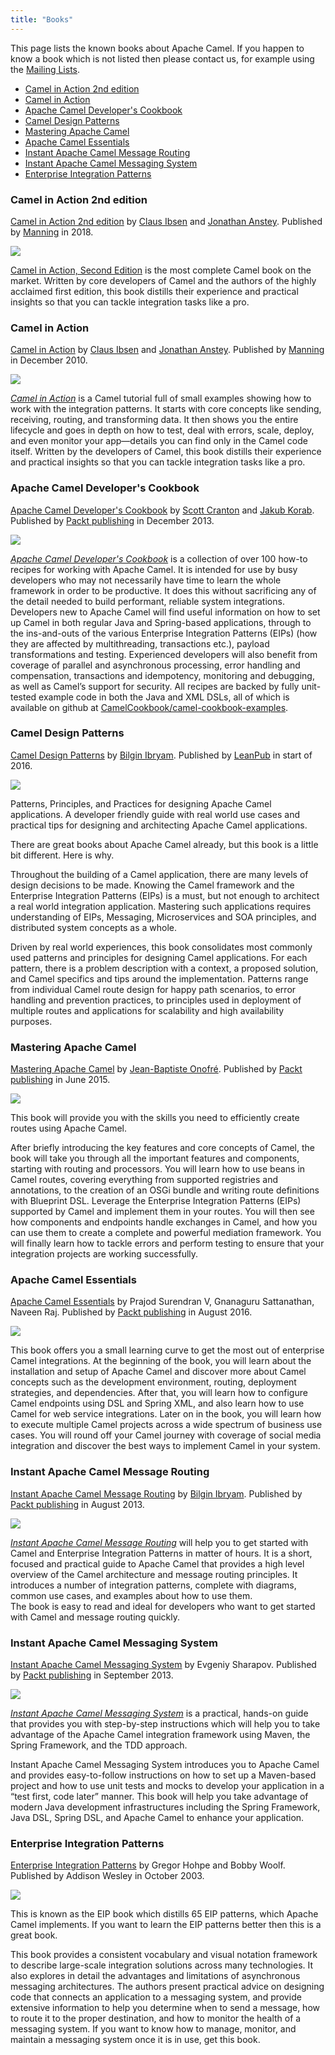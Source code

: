 ```yaml
---
title: "Books"
---
```


This page lists the known books about Apache Camel. If you happen to know a book which is not listed then please contact us, for example using the [Mailing Lists](/community/mailing-list/).

*   [Camel in Action 2nd edition](http://manning.com/ibsen2/)
*   [Camel in Action](http://www.manning.com/ibsen)
*   [Apache Camel Developer's Cookbook](http://www.packtpub.com/apache-camel-developers-cookbook/book)
*   [Camel Design Patterns](https://leanpub.com/camel-design-patterns)
*   [Mastering Apache Camel](https://www.packtpub.com/application-development/mastering-apache-camel)
*   [Apache Camel Essentials](https://www.packtpub.com/application-development/apache-camel-essentials)
*   [Instant Apache Camel Message Routing](http://www.packtpub.com/apache-camel-message-routing/book)
*   [Instant Apache Camel Messaging System](http://www.packtpub.com/apache-camel-messaging-system/book)
*   [Enterprise Integration Patterns](http://www.enterpriseintegrationpatterns.com/)

### Camel in Action 2nd edition

[Camel in Action 2nd edition](https://www.manning.com/books/camel-in-action-second-edition) by [Claus Ibsen](http://davsclaus.blogspot.com/) and [Jonathan Anstey](http://janstey.blogspot.com/). Published by [Manning](http://www.manning.com/) in 2018.

![](/_/img/cia2-cover-small.jpg)

[Camel in Action, Second Edition](https://www.manning.com/books/camel-in-action-second-edition) is the most complete Camel book on the market. Written by core developers of Camel and the authors of the highly acclaimed first edition, this book distills their experience and practical insights so that you can tackle integration tasks like a pro.

### Camel in Action

[Camel in Action](http://www.manning.com/ibsen/) by [Claus Ibsen](http://davsclaus.blogspot.com/) and [Jonathan Anstey](http://janstey.blogspot.com/). Published by [Manning](http://www.manning.com) in December 2010.

![](/_/img/cia_small.jpg)

[_Camel in Action_](http://manning.com/ibsen) is a Camel tutorial full of small examples showing how to work with the integration patterns. It starts with core concepts like sending, receiving, routing, and transforming data. It then shows you the entire lifecycle and goes in depth on how to test, deal with errors, scale, deploy, and even monitor your app—details you can find only in the Camel code itself. Written by the developers of Camel, this book distills their experience and practical insights so that you can tackle integration tasks like a pro.

### Apache Camel Developer's Cookbook

[Apache Camel Developer's Cookbook](http://www.packtpub.com/apache-camel-developers-cookbook/book) by [Scott Cranton](http://twitter.com/scottcranton) and [Jakub Korab](http://jakubkorab.net). Published by [Packt publishing](http://www.packtpub.com/) in December 2013.

![](/_/img/CamelCookbookCover.png)

_[Apache Camel Developer's Cookbook](http://www.packtpub.com/apache-camel-developers-cookbook/book)_ is a collection of over 100 how-to recipes for working with Apache Camel. It is intended for use by busy developers who may not necessarily have time to learn the whole framework in order to be productive. It does this without sacrificing any of the detail needed to build performant, reliable system integrations. Developers new to Apache Camel will find useful information on how to set up Camel in both regular Java and Spring-based applications, through to the ins-and-outs of the various Enterprise Integration Patterns (EIPs) (how they are affected by multithreading, transactions etc.), payload transformations and testing. Experienced developers will also benefit from coverage of parallel and asynchronous processing, error handling and compensation, transactions and idempotency, monitoring and debugging, as well as Camel’s support for security. All recipes are backed by fully unit-tested example code in both the Java and XML DSLs, all of which is available on github at [CamelCookbook/camel-cookbook-examples](http://github.com/CamelCookbook/camel-cookbook-examples).

### Camel Design Patterns

[Camel Design Patterns](https://leanpub.com/camel-design-patterns) by [Bilgin Ibryam](http://www.ofbizian.com/). Published by [LeanPub](https://leanpub.com/) in start of 2016.

![](/_/img/large.jpg)

Patterns, Principles, and Practices for designing Apache Camel applications. A developer friendly guide with real world use cases and practical tips for designing and architecting Apache Camel applications.

There are great books about Apache Camel already, but this book is a little bit different. Here is why.

Throughout the building of a Camel application, there are many levels of design decisions to be made. Knowing the Camel framework and the Enterprise Integration Patterns (EIPs) is a must, but not enough to architect a real world integration application. Mastering such applications requires understanding of EIPs, Messaging, Microservices and SOA principles, and distributed system concepts as a whole.

Driven by real world experiences, this book consolidates most commonly used patterns and principles for designing Camel applications. For each pattern, there is a problem description with a context, a proposed solution, and Camel specifics and tips around the implementation. Patterns range from individual Camel route design for happy path scenarios, to error handling and prevention practices, to principles used in deployment of multiple routes and applications for scalability and high availability purposes.

### Mastering Apache Camel

[Mastering Apache Camel](https://www.packtpub.com/application-development/mastering-apache-camel) by [Jean-Baptiste Onofré](https://twitter.com/jbonofre). Published by [Packt publishing](http://www.packtpub.com/) in June 2015.

![](/_/img/3151EN_Mastering_Apache_Camel.jpg)

This book will provide you with the skills you need to efficiently create routes using Apache Camel.

After briefly introducing the key features and core concepts of Camel, the book will take you through all the important features and components, starting with routing and processors. You will learn how to use beans in Camel routes, covering everything from supported registries and annotations, to the creation of an OSGi bundle and writing route definitions with Blueprint DSL. Leverage the Enterprise Integration Patterns (EIPs) supported by Camel and implement them in your routes. You will then see how components and endpoints handle exchanges in Camel, and how you can use them to create a complete and powerful mediation framework. You will finally learn how to tackle errors and perform testing to ensure that your integration projects are working successfully.

### Apache Camel Essentials

[Apache Camel Essentials](https://www.packtpub.com/application-development/apache-camel-essentials) by Prajod Surendran V, Gnanaguru Sattanathan, Naveen Raj. Published by [Packt publishing](http://www.packtpub.com/) in August 2016.

![](/_/img/B03507_MockupCover_Normal.jpg)

This book offers you a small learning curve to get the most out of enterprise Camel integrations. At the beginning of the book, you will learn about the installation and setup of Apache Camel and discover more about Camel concepts such as the development environment, routing, deployment strategies, and dependencies. After that, you will learn how to configure Camel endpoints using DSL and Spring XML, and also learn how to use Camel for web service integrations. Later on in the book, you will learn how to execute multiple Camel projects across a wide spectrum of business use cases. You will round off your Camel journey with coverage of social media integration and discover the best ways to implement Camel in your system.

### Instant Apache Camel Message Routing

[Instant Apache Camel Message Routing](http://www.packtpub.com/apache-camel-message-routing/book) by [Bilgin Ibryam](http://ofbizian.com/). Published by [Packt publishing](http://www.packtpub.com/) in August 2013.

![](/_/img/3477OSmall.jpg)

[_Instant Apache Camel Message Routing_](http://www.packtpub.com/apache-camel-message-routing/book) will help you to get started with Camel and Enterprise Integration Patterns in matter of hours. It is a short, focused and practical guide to Apache Camel that provides a high level overview of the Camel architecture and message routing principles. It introduces a number of integration patterns, complete with diagrams, common use cases, and examples about how to use them.  
The book is easy to read and ideal for developers who want to get started with Camel and message routing quickly.

### Instant Apache Camel Messaging System

[Instant Apache Camel Messaging System](http://www.packtpub.com/apache-camel-messaging-system/book) by Evgeniy Sharapov. Published by [Packt publishing](http://www.packtpub.com/) in September 2013.

![](/_/img/5347OSmall.jpg)

[_Instant Apache Camel Messaging System_](http://www.packtpub.com/apache-camel-messaging-system/book) is a practical, hands-on guide that provides you with step-by-step instructions which will help you to take advantage of the Apache Camel integration framework using Maven, the Spring Framework, and the TDD approach.

Instant Apache Camel Messaging System introduces you to Apache Camel and provides easy-to-follow instructions on how to set up a Maven-based project and how to use unit tests and mocks to develop your application in a “test first, code later” manner. This book will help you take advantage of modern Java development infrastructures including the Spring Framework, Java DSL, Spring DSL, and Apache Camel to enhance your application.

### Enterprise Integration Patterns

[Enterprise Integration Patterns](http://www.enterpriseintegrationpatterns.com/) by Gregor Hohpe and Bobby Woolf. Published by Addison Wesley in October 2003.

![](/_/img/eip_book_cover.jpg)

This is known as the EIP book which distills 65 EIP patterns, which Apache Camel implements. If you want to learn the EIP patterns better then this is a great book.

This book provides a consistent vocabulary and visual notation framework to describe large-scale integration solutions across many technologies. It also explores in detail the advantages and limitations of asynchronous messaging architectures. The authors present practical advice on designing code that connects an application to a messaging system, and provide extensive information to help you determine when to send a message, how to route it to the proper destination, and how to monitor the health of a messaging system. If you want to know how to manage, monitor, and maintain a messaging system once it is in use, get this book.
